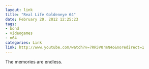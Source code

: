 ```yaml
---
layout: link
title: "Real Life Goldeneye 64"
date: February 20, 2012 12:25:23
tags:
- bond
- videogames
- n64
categories: Link
link: http://www.youtube.com/watch?v=7RR5V0rmN4o&noredirect=1
---
```


The memories are endless.